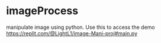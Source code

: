 # imageProcess
manipulate image using python.
Use this to access the demo
https://replit.com/@LightL1/image-Mani-proj#main.py
